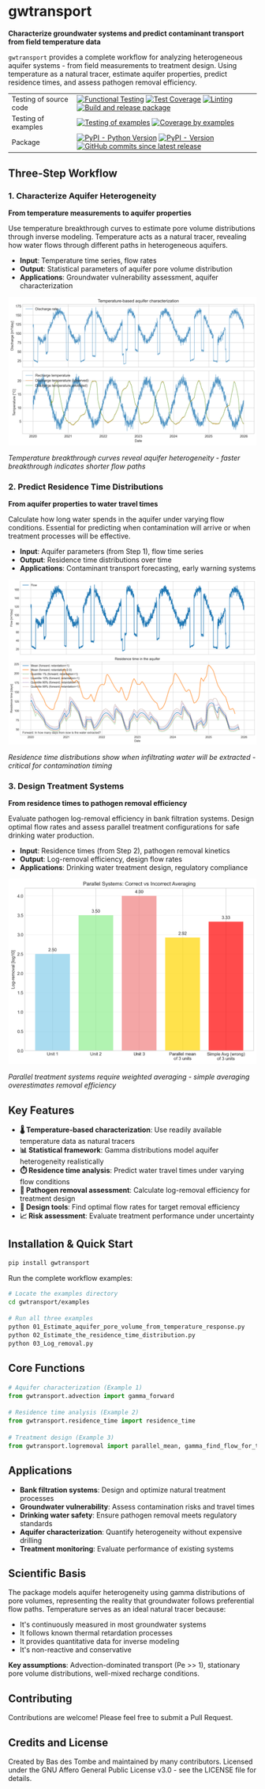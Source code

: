 # gwtransport

**Characterize groundwater systems and predict contaminant transport from field temperature data**

`gwtransport` provides a complete workflow for analyzing heterogeneous aquifer systems - from field measurements to treatment design. Using temperature as a natural tracer, estimate aquifer properties, predict residence times, and assess pathogen removal efficiency.

|                        |                                                                                                                                                                                                                                                                                                                                                                                                                                                                                                                                                                                                                                                                                                                                                              |
| ---------------------- | ------------------------------------------------------------------------------------------------------------------------------------------------------------------------------------------------------------------------------------------------------------------------------------------------------------------------------------------------------------------------------------------------------------------------------------------------------------------------------------------------------------------------------------------------------------------------------------------------------------------------------------------------------------------------------------------------------------------------------------------------------------ |
| Testing of source code | [![Functional Testing](https://github.com/gwtransport/gwtransport/actions/workflows/functional_testing.yml/badge.svg?branch=main)](https://github.com/gwtransport/gwtransport/actions/workflows/functional_testing.yml) [![Test Coverage](https://gwtransport.github.io/gwtransport/coverage-badge.svg)](https://gwtransport.github.io/gwtransport/htmlcov/) [![Linting](https://github.com/gwtransport/gwtransport/actions/workflows/linting.yml/badge.svg?branch=main)](https://github.com/gwtransport/gwtransport/actions/workflows/linting.yml) [![Build and release package](https://github.com/gwtransport/gwtransport/actions/workflows/release.yml/badge.svg?branch=main)](https://github.com/gwtransport/gwtransport/actions/workflows/release.yml) |
| Testing of examples    | [![Testing of examples](https://github.com/gwtransport/gwtransport/actions/workflows/examples_testing.yml/badge.svg?branch=main)](https://github.com/gwtransport/gwtransport/actions/workflows/examples_testing.yml) [![Coverage by examples](https://gwtransport.github.io/gwtransport/coverage_examples-badge.svg)](https://gwtransport.github.io/gwtransport/htmlcov_examples/)                                                                                                                                                                                                                                                                                                                                                                           |
| Package                | [![PyPI - Python Version](https://img.shields.io/pypi/pyversions/gwtransport.svg?logo=python&label=Python&logoColor=gold)](https://pypi.org/project/gwtransport/) [![PyPI - Version](https://img.shields.io/pypi/v/gwtransport.svg?logo=pypi&label=PyPI&logoColor=gold)](https://pypi.org/project/gwtransport/) [![GitHub commits since latest release](https://img.shields.io/github/commits-since/gwtransport/gwtransport/latest?logo=github&logoColor=lightgrey)](https://github.com/gwtransport/gwtransport/compare/)                                                                                                                                                                                                                                    |

## Three-Step Workflow

### 1. Characterize Aquifer Heterogeneity
**From temperature measurements to aquifer properties**

Use temperature breakthrough curves to estimate pore volume distributions through inverse modeling. Temperature acts as a natural tracer, revealing how water flows through different paths in heterogeneous aquifers.

- **Input**: Temperature time series, flow rates
- **Output**: Statistical parameters of aquifer pore volume distribution  
- **Applications**: Groundwater vulnerability assessment, aquifer characterization

![Temperature Response Analysis](examples/01_Temperature_response.png)

*Temperature breakthrough curves reveal aquifer heterogeneity - faster breakthrough indicates shorter flow paths*

### 2. Predict Residence Time Distributions  
**From aquifer properties to water travel times**

Calculate how long water spends in the aquifer under varying flow conditions. Essential for predicting when contamination will arrive or when treatment processes will be effective.

- **Input**: Aquifer parameters (from Step 1), flow time series
- **Output**: Residence time distributions over time
- **Applications**: Contaminant transport forecasting, early warning systems

![Residence Time Analysis](examples/02_Forward_residence_time.png)

*Residence time distributions show when infiltrating water will be extracted - critical for contamination timing*

### 3. Design Treatment Systems
**From residence times to pathogen removal efficiency**

Evaluate pathogen log-removal efficiency in bank filtration systems. Design optimal flow rates and assess parallel treatment configurations for safe drinking water production.

- **Input**: Residence times (from Step 2), pathogen removal kinetics  
- **Output**: Log-removal efficiency, design flow rates
- **Applications**: Drinking water treatment design, regulatory compliance

![Log-Removal Analysis](examples/03_log_removal_analysis.png)

*Parallel treatment systems require weighted averaging - simple averaging overestimates removal efficiency*

## Key Features

- **🌡️ Temperature-based characterization**: Use readily available temperature data as natural tracers
- **📊 Statistical framework**: Gamma distributions model aquifer heterogeneity realistically  
- **⏱️ Residence time analysis**: Predict water travel times under varying flow conditions
- **🦠 Pathogen removal assessment**: Calculate log-removal efficiency for treatment design
- **🔧 Design tools**: Find optimal flow rates for target removal efficiency
- **📈 Risk assessment**: Evaluate treatment performance under uncertainty

## Installation & Quick Start

```bash
pip install gwtransport
```

Run the complete workflow examples:

```bash
# Locate the examples directory
cd gwtransport/examples

# Run all three examples
python 01_Estimate_aquifer_pore_volume_from_temperature_response.py
python 02_Estimate_the_residence_time_distribution.py  
python 03_Log_removal.py
```

## Core Functions

```python
# Aquifer characterization (Example 1)
from gwtransport.advection import gamma_forward

# Residence time analysis (Example 2)  
from gwtransport.residence_time import residence_time

# Treatment design (Example 3)
from gwtransport.logremoval import parallel_mean, gamma_find_flow_for_target_mean
```

## Applications

- **Bank filtration systems**: Design and optimize natural treatment processes
- **Groundwater vulnerability**: Assess contamination risks and travel times
- **Drinking water safety**: Ensure pathogen removal meets regulatory standards
- **Aquifer characterization**: Quantify heterogeneity without expensive drilling
- **Treatment monitoring**: Evaluate performance of existing systems

## Scientific Basis

The package models aquifer heterogeneity using gamma distributions of pore volumes, representing the reality that groundwater follows preferential flow paths. Temperature serves as an ideal natural tracer because:

- It's continuously measured in most groundwater systems
- It follows known thermal retardation processes  
- It provides quantitative data for inverse modeling
- It's non-reactive and conservative

**Key assumptions**: Advection-dominated transport (Pe >> 1), stationary pore volume distributions, well-mixed recharge conditions.

## Contributing

Contributions are welcome! Please feel free to submit a Pull Request.

## Credits and License

Created by Bas des Tombe and maintained by many contributors. Licensed under the GNU Affero General Public License v3.0 - see the LICENSE file for details.